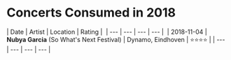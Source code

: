 # Concerts Consumed in 2018

| Date | Artist | Location | Rating | 
| --- | --- | --- | --- | 
| 2018-11-04 | **Nubya Garcia** (So What's Next Festival) | Dynamo, Eindhoven | ⭐️⭐️⭐️⭐️ |
| --- | --- | --- | --- | 
